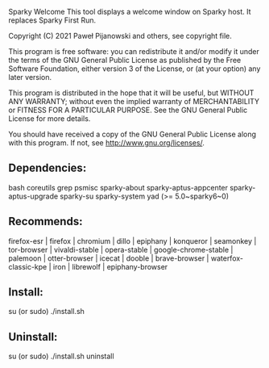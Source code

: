 Sparky Welcome
This tool displays a welcome window on Sparky host. It replaces Sparky First Run.

Copyright (C) 2021 Paweł Pijanowski and others, see copyright file.

This program is free software: you can redistribute it and/or modify
it under the terms of the GNU General Public License as published by
the Free Software Foundation, either version 3 of the License, or
(at your option) any later version.

This program is distributed in the hope that it will be useful,
but WITHOUT ANY WARRANTY; without even the implied warranty of
MERCHANTABILITY or FITNESS FOR A PARTICULAR PURPOSE.  See the
GNU General Public License for more details.

You should have received a copy of the GNU General Public License
along with this program.  If not, see <http://www.gnu.org/licenses/>.

Dependencies:
-------------
bash coreutils grep psmisc sparky-about sparky-aptus-appcenter sparky-aptus-upgrade sparky-su sparky-system yad (>= 5.0~sparky6~0)

Recommends:
-------------
firefox-esr | firefox | chromium | dillo | epiphany | konqueror | seamonkey | tor-browser | vivaldi-stable | opera-stable | google-chrome-stable | palemoon | otter-browser | icecat | dooble | brave-browser | waterfox-classic-kpe | iron | librewolf | epiphany-browser

Install:
-------------
su (or sudo) 
./install.sh

Uninstall:
-------------
su (or sudo)
./install.sh uninstall
